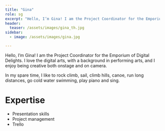 ```yaml
---
title: "Gina"
role: sg
excerpt: "Hello, I’m Gina! I am the Project Coordinator for the Emporium of Digital Delights."
header:
  teaser: /assets/images/gina_th.jpg
sidebar:
  - image: /assets/images/gina.jpg

---
```

Hello, I’m Gina! I am the Project Coordinator for the Emporium of Digital Delights. I love the digital arts, with a background in performing arts, and I enjoy being creative both onstage and on camera. 

In my spare time, I like to rock climb, sail, climb hills, canoe, run long distances, go cold water swimming, play piano and sing.
 

# Expertise

* Presentation skills
* Project management
* Trello

